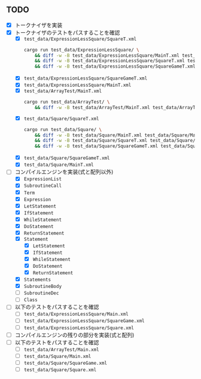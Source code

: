 ## TODO
- [x] トークナイザを実装
- [x] トークナイザのテストをパスすることを確認
    - [x] `test_data/ExpressionLessSquare/SquareT.xml`
        ```sh
        cargo run test_data/ExpressionLessSquare/ \
            && diff -w -B test_data/ExpressionLessSquare/MainT.xml test_data/ExpressionLessSquare/Main.gen.xml \
            && diff -w -B test_data/ExpressionLessSquare/SquareT.xml test_data/ExpressionLessSquare/Square.gen.xml \
            && diff -w -B test_data/ExpressionLessSquare/SquareGameT.xml test_data/ExpressionLessSquare/SquareGame.gen.xml 
        ```
    - [x] `test_data/ExpressionLessSquare/SquareGameT.xml`
    - [x] `test_data/ExpressionLessSquare/MainT.xml`
    - [x] `test_data/ArrayTest/MainT.xml`
        ```sh
        cargo run test_data/ArrayTest/ \
            && diff -w -B test_data/ArrayTest/MainT.xml test_data/ArrayTest/Main.gen.xml
        ```
    - [x] `test_data/Square/SquareT.xml`
        ```sh
        cargo run test_data/Square/ \
            && diff -w -B test_data/Square/MainT.xml test_data/Square/Main.gen.xml \
            && diff -w -B test_data/Square/SquareT.xml test_data/Square/Square.gen.xml \
            && diff -w -B test_data/Square/SquareGameT.xml test_data/Square/SquareGame.gen.xml 
        ```
    - [x] `test_data/Square/SquareGameT.xml`
    - [x] `test_data/Square/MainT.xml`
- [ ] コンパイルエンジンを実装(式と配列以外)
    - [x] `ExpressionList`
    - [x] `SubroutineCall`
    - [x] `Term`
    - [x] `Expression`
    - [x] `LetStatement`
    - [x] `IfStatement`
    - [x] `WhileStatement`
    - [x] `DoStatement`
    - [x] `ReturnStatement`
    - [x] `Statement`
        - [x] `LetStatement`
        - [x] `IfStatement`
        - [x] `WhileStatement`
        - [x] `DoStatement`
        - [x] `ReturnStatement`
    - [x] `Statements`
    - [x] `SubroutineBody`
    - [ ] `SubroutineDec`
    - [ ] `Class`
- [ ] 以下のテストをパスすることを確認
    - [ ] `test_data/ExpressionLessSquare/Main.xml`
    - [ ] `test_data/ExpressionLessSquare/SquareGame.xml`
    - [ ] `test_data/ExpressionLessSquare/Square.xml`
- [ ] コンパイルエンジンの残りの部分を実装(式と配列)
- [ ] 以下のテストをパスすることを確認
    - [ ] `test_data/ArrayTest/Main.xml`
    - [ ] `test_data/Square/Main.xml`
    - [ ] `test_data/Square/SquareGame.xml`
    - [ ] `test_data/Square/Square.xml`
